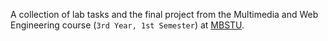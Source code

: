 A collection of lab tasks and the final project from the Multimedia and Web Engineering course (`3rd Year, 1st Semester`) at [MBSTU](https://mbstu.ac.bd/).
